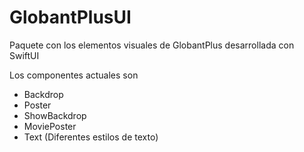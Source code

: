 # GlobantPlusUI

Paquete con los elementos visuales de GlobantPlus desarrollada con SwiftUI

Los componentes actuales son

* Backdrop
* Poster
* ShowBackdrop
* MoviePoster
* Text (Diferentes estilos de texto)
